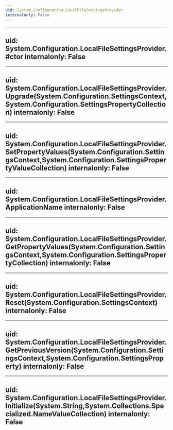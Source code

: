 ```yaml
---
uid: System.Configuration.LocalFileSettingsProvider
internalonly: False
---
```


---
uid: System.Configuration.LocalFileSettingsProvider.#ctor
internalonly: False
---

---
uid: System.Configuration.LocalFileSettingsProvider.Upgrade(System.Configuration.SettingsContext,System.Configuration.SettingsPropertyCollection)
internalonly: False
---

---
uid: System.Configuration.LocalFileSettingsProvider.SetPropertyValues(System.Configuration.SettingsContext,System.Configuration.SettingsPropertyValueCollection)
internalonly: False
---

---
uid: System.Configuration.LocalFileSettingsProvider.ApplicationName
internalonly: False
---

---
uid: System.Configuration.LocalFileSettingsProvider.GetPropertyValues(System.Configuration.SettingsContext,System.Configuration.SettingsPropertyCollection)
internalonly: False
---

---
uid: System.Configuration.LocalFileSettingsProvider.Reset(System.Configuration.SettingsContext)
internalonly: False
---

---
uid: System.Configuration.LocalFileSettingsProvider.GetPreviousVersion(System.Configuration.SettingsContext,System.Configuration.SettingsProperty)
internalonly: False
---

---
uid: System.Configuration.LocalFileSettingsProvider.Initialize(System.String,System.Collections.Specialized.NameValueCollection)
internalonly: False
---
